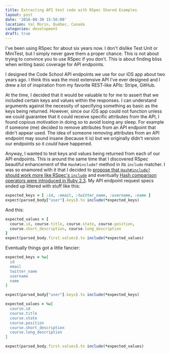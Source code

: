 ```yaml
---
title: Extracting API test code with RSpec Shared Examples
layout: post
date: '2016-08-30 15:56:00'
location: Val Morin, Québec, Canada
categories: development
draft: true
---
```


I've been using RSpec for about six years now. I don't dislike Test Unit or 
MiniTest, but I simply never gave them a proper chance. This is not about 
trying to convince you to use RSpec if you don't. This is about finding bliss 
when writing basic coverage for API endpoints.

I designed the Code School API endpoints we use for our iOS app about two years 
ago. I think this was the most extensive API I've ever designed and I drew a lot 
of inspiration from my favorite REST-like APIs: Stripe, GitHub. 

At the time, I decided that it would be valuable to for me to assert that we 
included certain keys and values within the responses. I can understand 
arguments against the necessity of specifying something as basic as the keys 
being returned. However, since our iOS app could not function unless we could 
guarantee that it could receive specific attributes from the API, I found 
copious motivation in doing so to avoid losing any sleep. For example if 
someone (me) decided to remove attributes from an API endpoint that didn't 
appear used. The idea of someone removing attributes from an API endpoint may 
sound insane (because it is) but we originally didn't version our endpoints so 
it *could* have happened.

Anyway, I wanted to test keys and values being returned from each of our API 
endpoints. This is around the same time that I discovered RSpec beautiful 
enhancement of the `Hash#include?` method in its `include` matcher. I was so 
enamored with it that I decided to [propose that `Hash#include?` should work 
more like RSpec's `include`][proposal] and eventually [Hash comparison operators 
were introduced in Ruby 2.3][hash-compare]. My API endpoint request specs 
ended up littered with stuff like this: 

```ruby
expected_keys = [ :id, :email, :twitter_name, :username, :name ]
expect(parsed_body["user"].keys).to include(*expected_keys)
```

And this: 
```ruby
expected_values = [
  course.id, course.title, course.state, course.position,
  course.short_description, course.long_description
]
expect(parsed_body.first.values).to include(*expected_values)
``` 

Eventually things got a little fancier:

```ruby
expected_keys = %w[
  id
  email
  twitter_name
  username
  name
]

expect(parsed_body["user"].keys).to include(*expected_keys)
```

```ruby
expected_values = %w[
  course.id
  course.title
  course.state 
  course.position
  course.short_description
  course.long_description
]

expect(parsed_body.first.values).to include(*expected_values)
```


[proposal]: http://olivierlacan.com/posts/proposal-for-a-better-ruby-hash-include/
[hash-compare]: http://olivierlacan.com/posts/hash-comparison-in-ruby-2-3/
